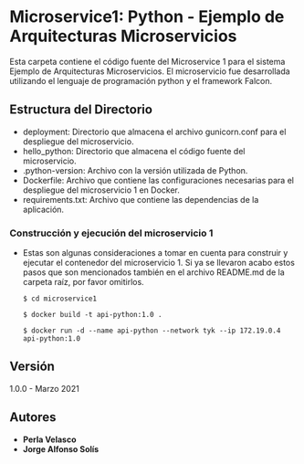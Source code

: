 # Microservice1: Python - Ejemplo de Arquitecturas Microservicios

Esta carpeta contiene el código fuente del Microservice 1 para el sistema Ejemplo de Arquitecturas Microservicios. El microservicio fue desarrollada utilizando el lenguaje de programación python y el framework Falcon.

## Estructura del Directorio

- deployment: Directorio que almacena el archivo gunicorn.conf para el despliegue del microservicio.
- hello_python: Directorio que almacena el código fuente del microservicio.
- .python-version: Archivo con la versión utilizada de Python.
- Dockerfile: Archivo que contiene las configuraciones necesarias para el despliegue del microservicio 1 en Docker.
- requirements.txt: Archivo que contiene las dependencias de la aplicación.

### Construcción y ejecución del microservicio 1

- Estas son algunas consideraciones a tomar en cuenta para construir y ejecutar el contenedor del microservicio 1. Si ya se llevaron acabo estos pasos que son mencionados también en el archivo README.md de la carpeta raíz, por favor omitirlos.

   ```shell
   $ cd microservice1

   $ docker build -t api-python:1.0 .

   $ docker run -d --name api-python --network tyk --ip 172.19.0.4 api-python:1.0

   ```


## Versión

1.0.0 - Marzo 2021

## Autores

* **Perla Velasco**
* **Jorge Alfonso Solís**